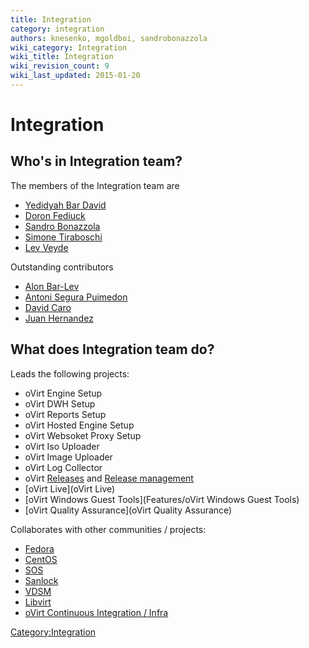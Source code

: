 ```yaml
---
title: Integration
category: integration
authors: knesenko, mgoldboi, sandrobonazzola
wiki_category: Integration
wiki_title: Integration
wiki_revision_count: 9
wiki_last_updated: 2015-01-20
---
```


# Integration

## Who's in Integration team?

The members of the Integration team are

*   [Yedidyah Bar David](User:Didi)
*   [Doron Fediuck](User:Doron)
*   [Sandro Bonazzola](User:SandroBonazzola)
*   [Simone Tiraboschi](User:Stirabos)
*   [Lev Veyde](User:Lveyde)

Outstanding contributors

*   [Alon Bar-Lev](User:Alonbl)
*   [ Antoni Segura Puimedon](User:APuimedo)
*   [David Caro](User:Dcaroest)
*   [Juan Hernandez](User:juan)

## What does Integration team do?

Leads the following projects:

*   oVirt Engine Setup
*   oVirt DWH Setup
*   oVirt Reports Setup
*   oVirt Hosted Engine Setup
*   oVirt Websoket Proxy Setup
*   oVirt Iso Uploader
*   oVirt Image Uploader
*   oVirt Log Collector
*   oVirt [Releases](http://www.ovirt.org/Category:Releases) and [Release management](http://www.ovirt.org/Category:Release_management)
*   [oVirt Live](oVirt Live)
*   [oVirt Windows Guest Tools](Features/oVirt Windows Guest Tools)
*   [oVirt Quality Assurance](oVirt Quality Assurance)

Collaborates with other communities / projects:

*   [Fedora](https://getfedora.org/)
*   [CentOS](http://centos.org/)
*   [SOS](https://github.com/sosreport)
*   [Sanlock](https://fedorahosted.org/sanlock/)
*   [VDSM](Vdsm)
*   [Libvirt](http://libvirt.org/)
*   [oVirt Continuous Integration / Infra](Infra)

<Category:Integration>
